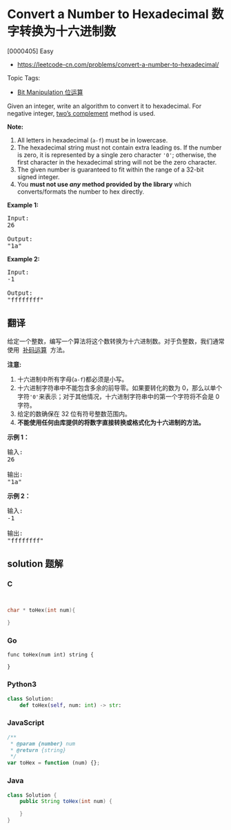 # Convert a Number to Hexadecimal 数字转换为十六进制数

[0000405] Easy

- https://leetcode-cn.com/problems/convert-a-number-to-hexadecimal/

Topic Tags:

- [Bit Manipulation 位运算](https://leetcode-cn.com/tag/bit-manipulation/)

Given an integer, write an algorithm to convert it to hexadecimal. For negative integer, [two’s complement](https://en.wikipedia.org/wiki/Two%27s_complement) method is used.

**Note:**

1.  All letters in hexadecimal (`a-f`) must be in lowercase.
2.  The hexadecimal string must not contain extra leading `0`s. If the number is zero, it is represented by a single zero character `'0'`; otherwise, the first character in the hexadecimal string will not be the zero character.
3.  The given number is guaranteed to fit within the range of a 32-bit signed integer.
4.  You **must not use _any_ method provided by the library** which converts/formats the number to hex directly.

**Example 1:**

<pre>Input:
26

Output:
"1a"
</pre>

**Example 2:**

<pre>Input:
-1

Output:
"ffffffff"
</pre>

## 翻译

给定一个整数，编写一个算法将这个数转换为十六进制数。对于负整数，我们通常使用  [补码运算](https://baike.baidu.com/item/%E8%A1%A5%E7%A0%81/6854613?fr=aladdin)  方法。

**注意:**

1.  十六进制中所有字母(`a-f`)都必须是小写。
2.  十六进制字符串中不能包含多余的前导零。如果要转化的数为 0，那么以单个字符`'0'`来表示；对于其他情况，十六进制字符串中的第一个字符将不会是 0 字符。
3.  给定的数确保在 32 位有符号整数范围内。
4.  **不能使用任何由库提供的将数字直接转换或格式化为十六进制的方法。**

**示例 1：**

<pre>输入:
26

输出:
"1a"
</pre>

**示例 2：**

<pre>输入:
-1

输出:
"ffffffff"
</pre>

## solution 题解

### C

```c


char * toHex(int num){

}


```

### Go

```golang
func toHex(num int) string {

}
```

### Python3

```python
class Solution:
    def toHex(self, num: int) -> str:

```

### JavaScript

```javascript
/**
 * @param {number} num
 * @return {string}
 */
var toHex = function (num) {};
```

### Java

```java
class Solution {
    public String toHex(int num) {

    }
}
```
